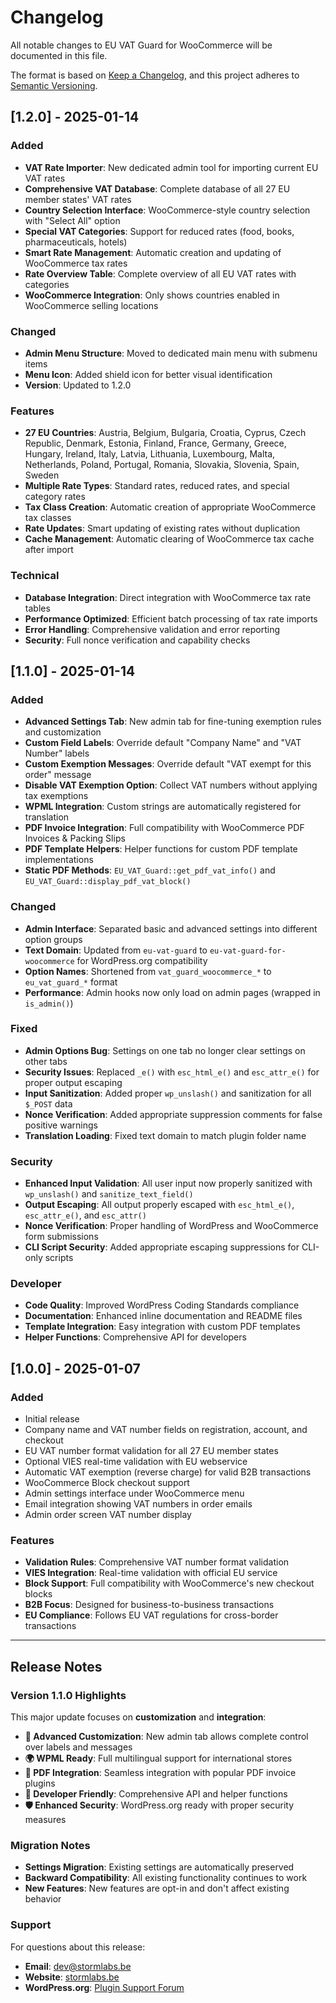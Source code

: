 # Changelog

All notable changes to EU VAT Guard for WooCommerce will be documented in this file.

The format is based on [Keep a Changelog](https://keepachangelog.com/en/1.0.0/),
and this project adheres to [Semantic Versioning](https://semver.org/spec/v2.0.0.html).

## [1.2.0] - 2025-01-14

### Added
- **VAT Rate Importer**: New dedicated admin tool for importing current EU VAT rates
- **Comprehensive VAT Database**: Complete database of all 27 EU member states' VAT rates
- **Country Selection Interface**: WooCommerce-style country selection with "Select All" option
- **Special VAT Categories**: Support for reduced rates (food, books, pharmaceuticals, hotels)
- **Smart Rate Management**: Automatic creation and updating of WooCommerce tax rates
- **Rate Overview Table**: Complete overview of all EU VAT rates with categories
- **WooCommerce Integration**: Only shows countries enabled in WooCommerce selling locations

### Changed
- **Admin Menu Structure**: Moved to dedicated main menu with submenu items
- **Menu Icon**: Added shield icon for better visual identification
- **Version**: Updated to 1.2.0

### Features
- **27 EU Countries**: Austria, Belgium, Bulgaria, Croatia, Cyprus, Czech Republic, Denmark, Estonia, Finland, France, Germany, Greece, Hungary, Ireland, Italy, Latvia, Lithuania, Luxembourg, Malta, Netherlands, Poland, Portugal, Romania, Slovakia, Slovenia, Spain, Sweden
- **Multiple Rate Types**: Standard rates, reduced rates, and special category rates
- **Tax Class Creation**: Automatic creation of appropriate WooCommerce tax classes
- **Rate Updates**: Smart updating of existing rates without duplication
- **Cache Management**: Automatic clearing of WooCommerce tax cache after import

### Technical
- **Database Integration**: Direct integration with WooCommerce tax rate tables
- **Performance Optimized**: Efficient batch processing of tax rate imports
- **Error Handling**: Comprehensive validation and error reporting
- **Security**: Full nonce verification and capability checks

## [1.1.0] - 2025-01-14

### Added
- **Advanced Settings Tab**: New admin tab for fine-tuning exemption rules and customization
- **Custom Field Labels**: Override default "Company Name" and "VAT Number" labels
- **Custom Exemption Messages**: Override default "VAT exempt for this order" message
- **Disable VAT Exemption Option**: Collect VAT numbers without applying tax exemptions
- **WPML Integration**: Custom strings are automatically registered for translation
- **PDF Invoice Integration**: Full compatibility with WooCommerce PDF Invoices & Packing Slips
- **PDF Template Helpers**: Helper functions for custom PDF template implementations
- **Static PDF Methods**: `EU_VAT_Guard::get_pdf_vat_info()` and `EU_VAT_Guard::display_pdf_vat_block()`

### Changed
- **Admin Interface**: Separated basic and advanced settings into different option groups
- **Text Domain**: Updated from `eu-vat-guard` to `eu-vat-guard-for-woocommerce` for WordPress.org compatibility
- **Option Names**: Shortened from `vat_guard_woocommerce_*` to `eu_vat_guard_*` format
- **Performance**: Admin hooks now only load on admin pages (wrapped in `is_admin()`)

### Fixed
- **Admin Options Bug**: Settings on one tab no longer clear settings on other tabs
- **Security Issues**: Replaced `_e()` with `esc_html_e()` and `esc_attr_e()` for proper output escaping
- **Input Sanitization**: Added proper `wp_unslash()` and sanitization for all `$_POST` data
- **Nonce Verification**: Added appropriate suppression comments for false positive warnings
- **Translation Loading**: Fixed text domain to match plugin folder name

### Security
- **Enhanced Input Validation**: All user input now properly sanitized with `wp_unslash()` and `sanitize_text_field()`
- **Output Escaping**: All output properly escaped with `esc_html_e()`, `esc_attr_e()`, and `esc_attr()`
- **Nonce Verification**: Proper handling of WordPress and WooCommerce form submissions
- **CLI Script Security**: Added appropriate escaping suppressions for CLI-only scripts

### Developer
- **Code Quality**: Improved WordPress Coding Standards compliance
- **Documentation**: Enhanced inline documentation and README files
- **Template Integration**: Easy integration with custom PDF templates
- **Helper Functions**: Comprehensive API for developers

## [1.0.0] - 2025-01-07

### Added
- Initial release
- Company name and VAT number fields on registration, account, and checkout
- EU VAT number format validation for all 27 EU member states
- Optional VIES real-time validation with EU webservice
- Automatic VAT exemption (reverse charge) for valid B2B transactions
- WooCommerce Block checkout support
- Admin settings interface under WooCommerce menu
- Email integration showing VAT numbers in order emails
- Admin order screen VAT number display

### Features
- **Validation Rules**: Comprehensive VAT number format validation
- **VIES Integration**: Real-time validation with official EU service
- **Block Support**: Full compatibility with WooCommerce's new checkout blocks
- **B2B Focus**: Designed for business-to-business transactions
- **EU Compliance**: Follows EU VAT regulations for cross-border transactions

---

## Release Notes

### Version 1.1.0 Highlights

This major update focuses on **customization** and **integration**:

- **🎨 Advanced Customization**: New admin tab allows complete control over labels and messages
- **🌍 WPML Ready**: Full multilingual support for international stores  
- **📄 PDF Integration**: Seamless integration with popular PDF invoice plugins
- **🔧 Developer Friendly**: Comprehensive API and helper functions
- **🛡️ Enhanced Security**: WordPress.org ready with proper security measures

### Migration Notes

- **Settings Migration**: Existing settings are automatically preserved
- **Backward Compatibility**: All existing functionality continues to work
- **New Features**: New features are opt-in and don't affect existing behavior

### Support

For questions about this release:
- **Email**: dev@stormlabs.be
- **Website**: [stormlabs.be](https://stormlabs.be/)
- **WordPress.org**: [Plugin Support Forum](https://wordpress.org/support/plugin/eu-vat-guard-for-woocommerce/)
